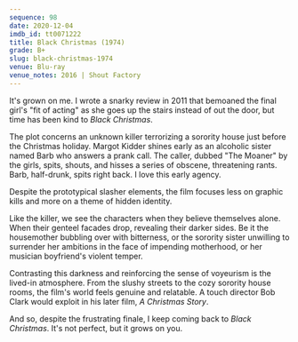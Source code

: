 ```yaml
---
sequence: 98
date: 2020-12-04
imdb_id: tt0071222
title: Black Christmas (1974)
grade: B+
slug: black-christmas-1974
venue: Blu-ray
venue_notes: 2016 | Shout Factory
---
```


It's grown on me. I wrote a snarky review in 2011 that bemoaned the final girl's "fit of acting" as she goes up the stairs instead of out the door, but time has been kind to _Black Christmas_.

<!-- end -->

The plot concerns an unknown killer terrorizing a sorority house just before the Christmas holiday. Margot Kidder shines early as an alcoholic sister named Barb who answers a prank call. The caller, dubbed "The Moaner" by the girls, spits, shouts, and hisses a series of obscene, threatening rants. Barb, half-drunk, spits right back. I love this early agency.

Despite the prototypical slasher elements, the film focuses less on graphic kills and more on a theme of hidden identity.

Like the killer, we see the characters when they believe themselves alone. When their genteel facades drop, revealing their darker sides. Be it the housemother bubbling over with bitterness, or the sorority sister unwilling to surrender her ambitions in the face of impending motherhood, or her musician boyfriend's violent temper.

Contrasting this darkness and reinforcing the sense of voyeurism is the lived-in atmosphere. From the slushy streets to the cozy sorority house rooms, the film's world feels genuine and relatable. A touch director Bob Clark would exploit in his later film, <span data-imdb-id="tt0085334">_A Christmas Story_</span>.

And so, despite the frustrating finale, I keep coming back to _Black Christmas_. It's not perfect, but it grows on you.
